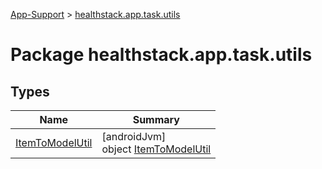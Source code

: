 
[App-Support](../../index.html) > [healthstack.app.task.utils](index.html)



# Package healthstack.app.task.utils



## Types


| Name | Summary |
|---|---|
| [ItemToModelUtil](-item-to-model-util/index.html) | [androidJvm]<br>object [ItemToModelUtil](-item-to-model-util/index.html) |

